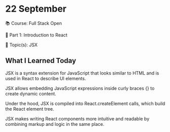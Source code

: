 # 22 September

📚 Course: Full Stack Open

🧩 Part 1: Introduction to React

🔖 Topic(s): JSX

## What I Learned Today

JSX is a syntax extension for JavaScript that looks similar to HTML and is used in React to describe UI elements.

JSX allows embedding JavaScript expressions inside curly braces {} to create dynamic content.

Under the hood, JSX is compiled into React.createElement calls, which build the React element tree.

JSX makes writing React components more intuitive and readable by combining markup and logic in the same place.
